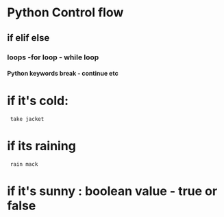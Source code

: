 # Python Control flow
## if elif else
### loops -for loop - while loop 
#### Python keywords break - continue etc 

# if it's cold:
     take jacket
# if its raining 
     rain mack
# if it's sunny : boolean value - true or false 